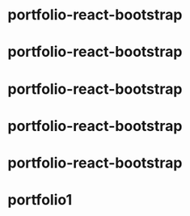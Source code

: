 # portfolio-react-bootstrap
# portfolio-react-bootstrap
# portfolio-react-bootstrap
# portfolio-react-bootstrap
# portfolio-react-bootstrap
# portfolio1
